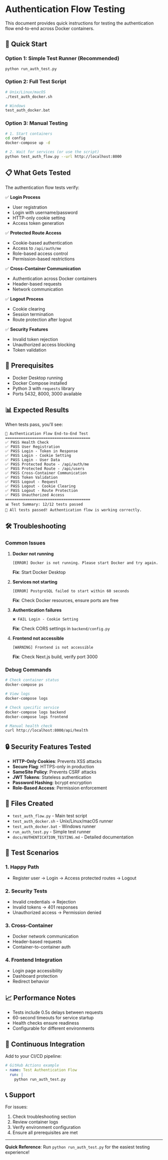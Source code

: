 # Authentication Flow Testing

This document provides quick instructions for testing the authentication flow end-to-end across Docker containers.

## 🚀 Quick Start

### Option 1: Simple Test Runner (Recommended)
```bash
python run_auth_test.py
```

### Option 2: Full Test Script
```bash
# Unix/Linux/macOS
./test_auth_docker.sh

# Windows
test_auth_docker.bat
```

### Option 3: Manual Testing
```bash
# 1. Start containers
cd config
docker-compose up -d

# 2. Wait for services (or use the script)
python test_auth_flow.py --url http://localhost:8000
```

## 📋 What Gets Tested

The authentication flow tests verify:

✅ **Login Process**
- User registration
- Login with username/password
- HTTP-only cookie setting
- Access token generation

✅ **Protected Route Access**
- Cookie-based authentication
- Access to `/api/auth/me`
- Role-based access control
- Permission-based restrictions

✅ **Cross-Container Communication**
- Authentication across Docker containers
- Header-based requests
- Network communication

✅ **Logout Process**
- Cookie clearing
- Session termination
- Route protection after logout

✅ **Security Features**
- Invalid token rejection
- Unauthorized access blocking
- Token validation

## 🔧 Prerequisites

- Docker Desktop running
- Docker Compose installed
- Python 3 with `requests` library
- Ports 5432, 8000, 3000 available

## 📊 Expected Results

When tests pass, you'll see:
```
🔐 Authentication Flow End-to-End Test
======================================
✅ PASS Health Check
✅ PASS User Registration
✅ PASS Login - Token in Response
✅ PASS Login - Cookie Setting
✅ PASS Login - User Data
✅ PASS Protected Route - /api/auth/me
✅ PASS Protected Route - /api/users
✅ PASS Cross-Container Communication
✅ PASS Token Validation
✅ PASS Logout - Request
✅ PASS Logout - Cookie Clearing
✅ PASS Logout - Route Protection
✅ PASS Unauthorized Access
======================================
📊 Test Summary: 12/12 tests passed
🎉 All tests passed! Authentication flow is working correctly.
```

## 🛠️ Troubleshooting

### Common Issues

1. **Docker not running**
   ```
   [ERROR] Docker is not running. Please start Docker and try again.
   ```
   **Fix**: Start Docker Desktop

2. **Services not starting**
   ```
   [ERROR] PostgreSQL failed to start within 60 seconds
   ```
   **Fix**: Check Docker resources, ensure ports are free

3. **Authentication failures**
   ```
   ❌ FAIL Login - Cookie Setting
   ```
   **Fix**: Check CORS settings in `backend/config.py`

4. **Frontend not accessible**
   ```
   [WARNING] Frontend is not accessible
   ```
   **Fix**: Check Next.js build, verify port 3000

### Debug Commands

```bash
# Check container status
docker-compose ps

# View logs
docker-compose logs

# Check specific service
docker-compose logs backend
docker-compose logs frontend

# Manual health check
curl http://localhost:8000/api/health
```

## 🔒 Security Features Tested

- **HTTP-Only Cookies**: Prevents XSS attacks
- **Secure Flag**: HTTPS-only in production
- **SameSite Policy**: Prevents CSRF attacks
- **JWT Tokens**: Stateless authentication
- **Password Hashing**: bcrypt encryption
- **Role-Based Access**: Permission enforcement

## 📁 Files Created

- `test_auth_flow.py` - Main test script
- `test_auth_docker.sh` - Unix/Linux/macOS runner
- `test_auth_docker.bat` - Windows runner
- `run_auth_test.py` - Simple test runner
- `docs/AUTHENTICATION_TESTING.md` - Detailed documentation

## 🎯 Test Scenarios

### 1. Happy Path
- Register user → Login → Access protected routes → Logout

### 2. Security Tests
- Invalid credentials → Rejection
- Invalid tokens → 401 responses
- Unauthorized access → Permission denied

### 3. Cross-Container
- Docker network communication
- Header-based requests
- Container-to-container auth

### 4. Frontend Integration
- Login page accessibility
- Dashboard protection
- Redirect behavior

## 📈 Performance Notes

- Tests include 0.5s delays between requests
- 60-second timeouts for service startup
- Health checks ensure readiness
- Configurable for different environments

## 🔄 Continuous Integration

Add to your CI/CD pipeline:

```yaml
# GitHub Actions example
- name: Test Authentication Flow
  run: |
    python run_auth_test.py
```

## 📞 Support

For issues:
1. Check troubleshooting section
2. Review container logs
3. Verify environment configuration
4. Ensure all prerequisites are met

---

**Quick Reference**: Run `python run_auth_test.py` for the easiest testing experience! 